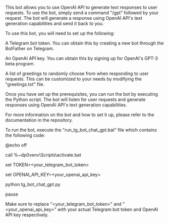 This bot allows you to use OpenAI API to generate text responses to user requests. To use the bot, simply send a command "/gpt" followed by your request. The bot will generate a response using OpenAI API's text generation capabilities and send it back to you.

To use this bot, you will need to set up the following:

A Telegram bot token. You can obtain this by creating a new bot through the BotFather on Telegram.

An OpenAI API key. You can obtain this by signing up for OpenAI's GPT-3 beta program.

A list of greetings to randomly choose from when responding to user requests. This can be customized to your needs by modifying the "greetings.txt" file.

Once you have set up the prerequisites, you can run the bot by executing the Python script. The bot will listen for user requests and generate responses using OpenAI API's text generation capabilities.

For more information on the bot and how to set it up, please refer to the documentation in the repository.

To run the bot, execute the "run_tg_bot_chat_gpt.bat" file which contains the following code:

@echo off

call %~dp0venv\Scripts\activate.bat

set TOKEN=<your_telegram_bot_token>

set OPENAI_API_KEY=<your_openai_api_key>

python tg_bot_chat_gpt.py

pause

Make sure to replace "<your_telegram_bot_token>" and "<your_openai_api_key>" with your actual Telegram bot token and OpenAI API key respectively.